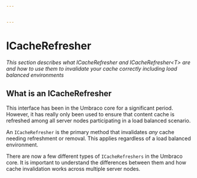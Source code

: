 ```yaml
---


---
```


# ICacheRefresher

_This section describes what ICacheRefresher and ICacheRefresher&lt;T&gt; are and how to use them to invalidate your cache correctly including load balanced environments_

## What is an ICacheRefresher

This interface has been in the Umbraco core for a significant period. However, it has really only been used to ensure that content cache is refreshed among all server nodes participating in a load balanced scenario.

An `ICacheRefresher` is the primary method that invalidates *any* cache needing refreshment or removal. This applies regardless of a load balanced environment.

There are now a few different types of `ICacheRefreshers` in the Umbraco core. It is important to understand the differences between them and how cache invalidation works across multiple server nodes.